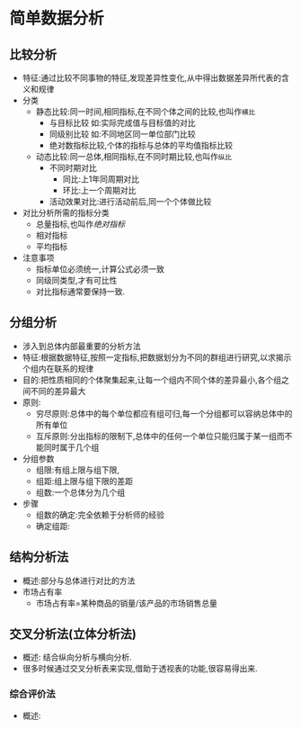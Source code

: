# 简单数据分析

## 比较分析

- 特征:通过比较不同事物的特征,发现差异性变化,从中得出数据差异所代表的含义和规律
- 分类
  - 静态比较:同一时间,相同指标,在不同个体之间的比较,也叫作`横比`
    - 与目标比较  如:实际完成值与目标值的对比
    - 同级别比较  如:不同地区同一单位部门比较
    - 绝对数指标比较,个体的指标与总体的平均值指标比较
  - 动态比较:同一总体,相同指标,在不同时期比较,也叫作`纵比`
    - 不同时期对比
      - 同比:上1年同周期对比
      - 环比:上一个周期对比
    - 活动效果对比:进行活动前后,同一个个体做比较
- 对比分析所需的指标分类
  - 总量指标,也叫作*绝对指标*
  - 相对指标
  - 平均指标
- 注意事项
  - 指标单位必须统一,计算公式必须一致
  - 同级同类型,才有可比性
  - 对比指标通常要保持一致.

## 分组分析

- 涉入到总体内部最重要的分析方法
- 特征:根据数据特征,按照一定指标,把数据划分为不同的群组进行研究,以求揭示个组内在联系的规律
- 目的:把性质相同的个体聚集起来,让每一个组内不同个体的差异最小,各个组之间不同的差异最大
- 原则:
  - 穷尽原则:总体中的每个单位都应有组可归,每一个分组都可以容纳总体中的所有单位
  - 互斥原则:分出指标的限制下,总体中的任何一个单位只能归属于某一组而不能同时属于几个组
- 分组参数
  - 组限:有组上限与组下限,
  - 组距:组上限与组下限的差距
  - 组数:一个总体分为几个组
- 步骤
  - 组数的确定:完全依赖于分析师的经验
  - 确定组距:

## 结构分析法

- 概述:部分与总体进行对比的方法
- 市场占有率
  - 市场占有率=某种商品的销量/该产品的市场销售总量

## 交叉分析法(立体分析法)

- 概述: 结合纵向分析与横向分析.
- 很多时候通过交叉分析表来实现,借助于透视表的功能,很容易得出来.

### 综合评价法

- 概述: